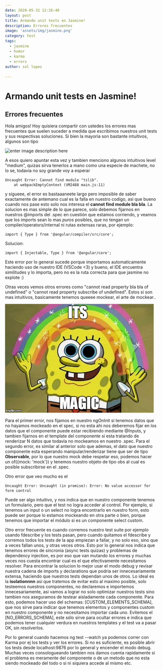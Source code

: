 ```yaml
---
date: 2020-05-31 12:26:40
layout: post
title: Armando unit tests en Jasmine!
description: Errores frecuentes
image: 'assets/img/jasmine.png'
category: test
tags:
  - jasmine
  - humor
  - karma
  - errors
author: sol lopez

---
```

# Armando unit tests en Jasmine!
## Errores frecuentes 

Hola amigos! Hoy quisiera compartir con ustedes los errores mas frecuentes que suelen suceder a medida que escribimos nuestros unit tests y sus respectivas soluciones.
Si bien la mayoria son bastante intuitivos, algunos son tipo

![enter image description here](https://i.pinimg.com/736x/d6/3e/dd/d63edd9af879f866baea5e3c5b506959.jpg)

A esos quiero apuntar esta vez y tambien menciono algunos intuitivos level "medium", quizas sirva tenerlos a mano como una especie de machete, no lo se, todavia no soy grande voy a esperar
```
Uncaught Error: Cannot find module "tslib".
    at webpackEmptyContext (VM2488 main.js:11)
```
y sigueee, el error es bastaaaneete largo pero imposible de saber exactamente de antemano cual es la falla en nuestro codigo, asi que bueno cuando nos pase esto solo nos interesa el **cannot find module bla bla**. La solucion es mas simple de lo que parece, solo debemos fijarnos en nuestros @imports del .spec en cuestión que estamos corriendo, y veamos que los imports sean lo mas *puros* posibles, que no tengan un compiler/operators/internal ni rutas extensas raras, por ejemplo:
```
import { Type } from '@angular/compiler/src/core';
``` 
Solucion:
```
import { Injectable, Type } from '@angular/core';
```
Este error por lo general sucede porque importamos automaticamente haciendo uso de nuestro IDE (VSCode <3) y bueno, el IDE encuentra similitudes y lo importa, pero no es la ruta correcta para que jasmine no explote :)

Otras veces vemos otros errores como "cannot read property bla bla of undefined" o "cannot read property subscribe of undefined".
Estos si son mas intuitivos, basicamente tenemos queeee mockear, el arte de mockear.. 

![enter image description here](/assets/img/magic.jpg)


Para el primer error, nos fijamos en nuestro ngOnInit si tenemos datos que no hayamos mockeado en el spec, si no esta ahi nos deberemos fijar en los datos que el componente puede estar recibiendo mediante @Inputs, y tambien fijarnos en el template del componente si esta tratando de renderizar N datos que todavia no mockeamos en nuestro .spec. 
Para el segundo error, es similar al anterior solo que ademas, el dato que nuestro componente esta esperando manipular/renderizar tiene que ser de tipo **Observable**, por lo que nuestro mock debe respetar eso, podemos hacer un of({mock: 'mock'}) y tenemos nuestro objeto de tipo obs al cual es posible subscribirse en el .spec.

Otro error que veo mucho es el 
```
Uncaught Error: Uncaught (in promise): Error: No value accessor for form control
```
Puede ser algo intuitivo, y nos indica que en nuestro componente tenemos un formulario, pero que el test no logra acceder al control. Por ejemplo, si tenemos un input o un select no logra encontrarlo en nuestro form, esto puede ser porque lo estamos mockeando en otra parte o bien, porque tenemos que importar el módulo si es un componente select custom.

Otro error frecuente es cuando corremos nuestro test suite por ejemplo usando fdescribe y los tests pasan, pero cuando quitamos el fdescribe y corremos todos los tests de la app empiezan a fallar, y no solo eso, sino que a veces fallan unos, y otras veces otros. Esto por lo general nos indica que tenemos errores de sincronia (async tests quizas) y problemas de dependency injection, es por eso que van mutando los errores y muchas veces nos cuesta encontrar cual es el que efectivamente necesitamos resolver. Para encontrar la solucion lo mejor usar el modo debug y revisar nuestra cadena de imports y declarations que podria ser innecesariamente extensa, haciendo que nuestros tests dependan unos de otros. Lo ideal es la **isolationnnn** asi que tratemos de evitar esto al maximo posible, solo testeemos nuestros componentes, no declaremos e importemos innecesariamente, asi vamos a lograr no solo optimizar nuestros tests sino tambien nos aseguramos de testear aisladamente cada componente. 
Para esto, podemos hacer uso del schemas: [CUSTOM_ELEMENTS_SCHEMA], que nos sirve para indicar que tenemos elementos y componentes custom en nuestro componente y no necesitamos importar cada uno. 
Evitemos el [NO_ERRORS_SCHEMA], este sólo sirve para ocultar errores e indica que podemos tener cualquier verdura en nuestros templates y el test va a pasar OK, sin resolverlos.

Por lo general cuando hacemos ng test --watch ya podemos correr con Karma por ej los tests y ver los errores. Si no es suficiente, es posible abrir los tests desde localhost:9876 por lo general y encender el modo debug. Muchas veces consologueando tambien nos damos cuenta rapidamente si el problema es meramente del componente o de un metodo que no esta siendo mockeado del todo o si ni siquiera accede al mismo etc.